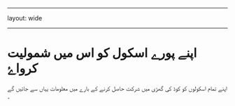 * * *

layout: wide

* * *

# اپنے پورے اسکول کو اس میں شمولیت کرواۓ

اپنے تمام اسکولوں کو کوڈ کی گھڑی میں شرکت حاصل کرنے کے بارے میں معلومات یہاں سے جائیں گے ۔